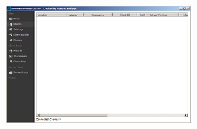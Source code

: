 ![Screenshot](https://raw.githubusercontent.com/Cryakl/Ultimate-RAT-Collection/refs/heads/main/ImminentMonitor/Imminent%20Monitor%20v3.9.0.0/Screenshot.png)

